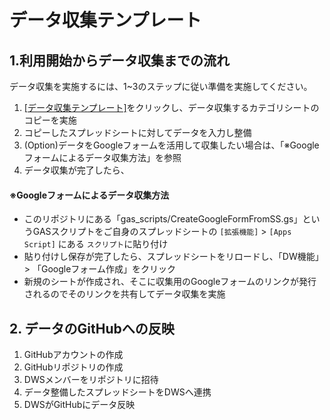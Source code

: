 # データ収集テンプレート



## 1.利用開始からデータ収集までの流れ
データ収集を実施するには、1~3のステップに従い準備を実施してください。

1. [[データ収集テンプレート]](https://docs.google.com/spreadsheets/d/1U0nsRC8p9KJnjIwowYBf8E_qyk3APKlJ2zBBxujK5YE/edit?usp=sharing)をクリックし、データ収集するカテゴリシートのコピーを実施
2. コピーしたスプレッドシートに対してデータを入力し整備
3. (Option)データをGoogleフォームを活用して収集したい場合は、「※Googleフォームによるデータ収集方法」を参照
4. データ収集が完了したら、

#### ※Googleフォームによるデータ収集方法

- このリポジトリにある「gas_scripts/CreateGoogleFormFromSS.gs」というGASスクリプトをご自身のスプレッドシートの `[拡張機能]` > `[Apps Script]` にある `スクリプト`に貼り付け
- 貼り付けし保存が完了したら、スプレッドシートをリロードし、「DW機能」> 「Googleフォーム作成」をクリック
- 新規のシートが作成され、そこに収集用のGoogleフォームのリンクが発行されるのでそのリンクを共有してデータ収集を実施


## 2. データのGitHubへの反映

1. GitHubアカウントの作成
2. GitHubリポジトリの作成
3. DWSメンバーをリポジトリに招待
4. データ整備したスプレッドシートをDWSへ連携
5. DWSがGitHubにデータ反映

